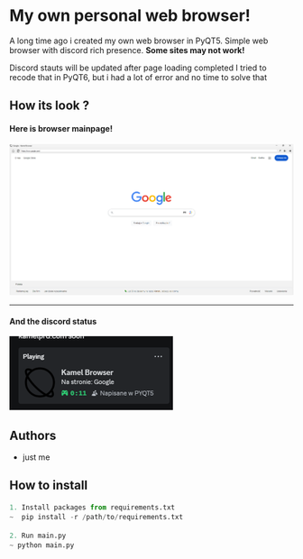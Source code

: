 ﻿
# My own personal web browser!

A long time ago i created my own web browser in PyQT5.
Simple web browser with discord rich presence. **Some sites may not work!**

Discord stauts will be updated after page loading completed 
I tried to recode that in PyQT6, but i had a lot of error and no time to solve that

## How its look ?
#### Here is browser mainpage! <br>
![Main page](ico/image-1.png) <br>

<hr>

#### And the discord status 
![Discord status](ico/image-2.png) <br>

## Authors

- just me 


## How to install 

```python
1. Install packages from requirements.txt
~  pip install -r /path/to/requirements.txt

2. Run main.py
~ python main.py

```

